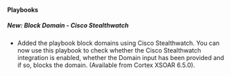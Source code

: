 #### Playbooks

##### New: Block Domain - Cisco Stealthwatch

- Added the playbook block domains using Cisco Stealthwatch.
  You can now use this playbook to check whether the Cisco Stealthwatch integration is enabled, whether the Domain input has been provided and if so, blocks the domain. (Available from Cortex XSOAR 6.5.0).
